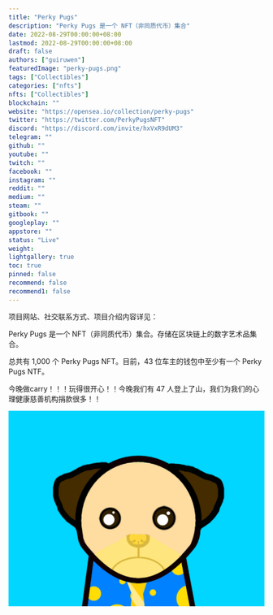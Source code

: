 ```yaml
---
title: "Perky Pugs"
description: "Perky Pugs 是一个 NFT（非同质代币）集合"
date: 2022-08-29T00:00:00+08:00
lastmod: 2022-08-29T00:00:00+08:00
draft: false
authors: ["guiruwen"]
featuredImage: "perky-pugs.png"
tags: ["Collectibles"]
categories: ["nfts"]
nfts: ["Collectibles"]
blockchain: ""
website: "https://opensea.io/collection/perky-pugs"
twitter: "https://twitter.com/PerkyPugsNFT"
discord: "https://discord.com/invite/hxVxR9dUM3"
telegram: ""
github: ""
youtube: ""
twitch: ""
facebook: ""
instagram: ""
reddit: ""
medium: ""
steam: ""
gitbook: ""
googleplay: ""
appstore: ""
status: "Live"
weight: 
lightgallery: true
toc: true
pinned: false
recommend: false
recommend1: false
---
```

项目网站、社交联系方式、项目介绍内容详见：

Perky Pugs 是一个 NFT（非同质代币）集合。存储在区块链上的数字艺术品集合。

总共有 1,000 个 Perky Pugs NFT。目前，43 位车主的钱包中至少有一个 Perky Pugs NTF。

今晚做carry！！！玩得很开心！！今晚我们有 47 人登上了山，我们为我们的心理健康慈善机构捐款很多！！

![nft](01.png)
